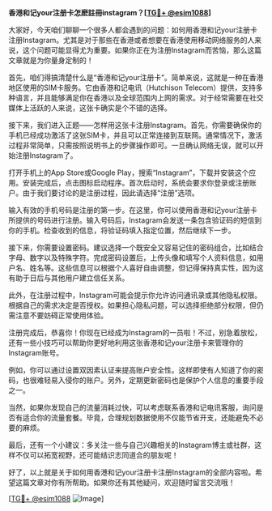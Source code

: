 **香港和记your注册卡怎麽註冊instagram？[[TG💪+ @esim1088](https://t.me/s/esim1088)]**

大家好，今天咱们聊聊一个很多人都会遇到的问题：如何用香港和记your注册卡注册Instagram。尤其是对于那些在香港或者想要在香港使用移动网络服务的人来说，这个问题可能显得尤为重要。如果你正在为注册Instagram而苦恼，那么这篇文章就是为你量身定制的！

首先，咱们得搞清楚什么是“香港和记your注册卡”。简单来说，这就是一种在香港地区使用的SIM卡服务。它由香港和记电讯（Hutchison Telecom）提供，支持多种语言，并且能够满足你在香港以及全球范围内上网的需求。对于经常需要在社交媒体上活跃的人来说，这张卡确实是个不错的选择。

接下来，我们进入正题——怎样用这张卡注册Instagram。首先，你需要确保你的手机已经成功激活了这张SIM卡，并且可以正常连接到互联网。通常情况下，激活过程非常简单，只需按照说明书上的步骤操作即可。一旦确认网络无误，就可以开始注册Instagram了。

打开手机上的App Store或Google Play，搜索“Instagram”，下载并安装这个应用。安装完成后，点击图标启动程序。首次启动时，系统会要求你登录或注册账户。由于我们要讨论的是注册过程，因此请选择“注册”选项。

输入有效的手机号码是注册的第一步。在这里，你可以使用香港和记your注册卡所提供的号码进行注册。输入号码后，Instagram会发送一条包含验证码的短信到你的手机。检查收到的信息，将验证码填入指定位置，然后继续下一步。

接下来，你需要设置密码。建议选择一个既安全又容易记住的密码组合，比如结合字母、数字以及特殊字符。完成密码设置后，上传头像和填写个人资料信息，如用户名、姓名等。这些信息可以根据个人喜好自由调整，但记得保持真实性，因为这有助于日后与其他用户建立信任关系。

此外，在注册过程中，Instagram可能会提示你允许访问通讯录或其他隐私权限。根据自己的需求决定是否授权。如果担心隐私问题，可以选择拒绝部分权限，但仍需注意不要妨碍正常使用体验。

注册完成后，恭喜你！你现在已经成为Instagram的一员啦！不过，别急着放松，还有一些小技巧可以帮助你更好地利用这张香港和记your注册卡来管理你的Instagram账号。

例如，你可以通过设置双因素认证来提高账户安全性。这样即使有人知道了你的密码，也很难轻易入侵你的账户。另外，定期更新密码也是保护个人信息的重要手段之一。

当然，如果你发现自己的流量消耗过快，可以考虑联系香港和记电讯客服，询问是否有适合你的流量套餐。毕竟，合理规划数据使用不仅能节省开支，还能避免不必要的麻烦。

最后，还有一个小建议：多关注一些与自己兴趣相关的Instagram博主或社群，这样不仅可以拓宽视野，还可能结识志同道合的朋友呢！

好了，以上就是关于如何用香港和记your注册卡注册Instagram的全部内容啦。希望这篇文章对你有所帮助。如果你还有其他疑问，欢迎随时留言交流哦！

[[TG💪+ @esim1088](https://t.me/s/esim1088) ![Image](https://i.postimg.cc/4NQfJmqS/Snipaste-2025-05-13-00-14-12.png)]
